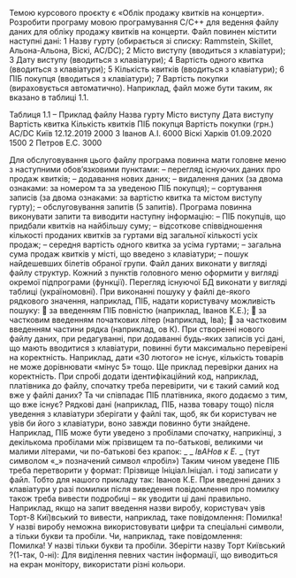 Темою курсового проєкту є «Облік продажу квитків на концерти».
Розробити програму мовою програмування С/С++ для ведення файлу даних для обліку продажу квитків на концерти.
Файл повинен містити наступні дані: 
1	Назву гурту (обирається зі списку: Rammstein, Skillet, Альона-Альона, Віскі, AC/DC);
2	Місто виступу (вводиться з клавіатури);
3	Дату виступу (вводиться з клавіатури);
4	Вартість одного квитка (вводиться з клавіатури);
5	Кількість квитків (вводиться з клавіатури);
6	ПІБ покупця (вводиться з клавіатури);
7	Вартість покупки (вираховується автоматично).
Наприклад, файл може бути таким, як вказано в таблиці 1.1.

Таблиця 1.1 – Приклад файлу 
Назва гурту	Місто виступу	Дата виступу	Вартість  квитка	Кількість квитків	ПІБ покупця	Вартість покупки 
(грн.)
АС/DС	Київ	12.12.2019	2000	3	Іванов А.І.	6000
Віскі	Харків	01.09.2020	1500	2	Петров Е.С.	3000

Для обслуговування цього файлу програма повинна мати головне меню з наступними обов’язковими пунктами:
–	перегляд існуючих даних про продаж квитків;
–	додавання нових даних;
–	видалення даних (за двома ознаками: за номером та за уведеною ПІБ покупця);
–	сортування записів (за двома ознаками: за вартістю квитка та містом виступу гурту);
–	обслуговування запитів (5 запитів).
Програма повинна виконувати запити та виводити наступну інформацію:
–	ПІБ покупців, що придбали квитків на найбільшу суму;
–	відсоткове співвідношення кількості проданих квитків за гуртами від загальної кількості усіх продаж;
–	середня вартість одного квитка за усіма гуртами;
–	загальна сума продаж квитків у місті, що введено з клавіатури;
–	пошук найдешевших білетів обраної групи.
Файл даних виконати у вигляді файлу структур.
Кожний з пунктів головного меню оформити у вигляді окремої підпрограми (функції). 
Перегляд існуючої БД виконати у вигляді таблиці (україномовнї).
При виконанні пошуку у файлі де-якого рядкового значення, наприклад, ПІБ, надати користувачу можливість пошуку:
	за введенням ПІБ повністю (наприклад, Іванов К.Е.);
	за частковим введенням початкових літер (наприклад, Іва);
	за частковим введенням частини рядка (наприклад, ов К).
При створенні нового файлу даних, при редагуванні, при додаванні будь-яких записів усі дані, що мають вводитися з клавіатури, повинні бути максимально перевірені на коректність. Наприклад, дати «30 лютого» не існує, кількість товарів не може дорівнювати «мінус 5» тощо. 
Ще приклад перевірки даних на коректність. При спробі додати ідентифікаційний код, наприклад,  платівника до файлу, спочатку треба перевірити, чи є такий самий код вже у файлі даних? Та чи співпадає ПІБ платівника, якого додаємо з тим, що вже існує?
Рядкові дані (наприклад, ПІБ, назва товару тощо) після уведення з клавіатури зберігати у файлі так, щоб, як би користувач не увів би його з клавіатури, воно завжди повинно бути знайдене. Наприклад, ПІБ може бути уведено з пробілами спочатку, наприкінці, з декількома пробілами між прізвищем та по-батькові, великими чи малими літерами, чи по-батькові без крапок:
         _ _ _ІвАНов_ _к_ _Е._ _ (тут символом «_» позначений символ «пробіл»)
Таким чином  уведене ПІБ треба перетворити у формат: 
Прізвище  Ініціал.Ініціал.
і тоді записати у файл. Тобто для нашого прикладу так:
 Іванов  К.Е.
При введенні даних з клавіатури  у разі помилки після виведення повідомлення про помилку також треба  вивести подробиці – як уводити ці дані правильно. Наприклад, якщо на запит введення назви виробу, користувач увів
                 Торт-8      Киї)вський
то вивести, наприклад, таке повідомлення:
              Помилка!
У назві  виробу   неможна   використовувати 
цифри та  спеціальні символи, а тільки букви 
та пробіли. 
Чи, наприклад, таке  повідомлення:              
              Помилка!
У назві  тільки букви та пробіли.
Зберігти назву  Торт  Київський ?(1-так, 0-ні):
Для виділення певних частин інформації, що виводиться на екран монітору, використати різні кольори.
